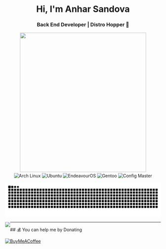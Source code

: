 <h1 align="center">Hi, I'm Anhar Sandova</h1>
<h3 align="center">Back End Developer | Distro Hopper 🐧</h3>

<div align="center">
  <!-- <img src="https://user-images.githubusercontent.com/22107794/139580686-887df369-edb8-4bc8-b607-4fbf6d7e4866.gif"> -->
<img src="https://raw.githubusercontent.com/anharsaja/anharsaja/main/assets/myhouse.gif" width="90%" height="450px"/>

   <!-- <img src="https://img.shields.io/badge/Linux-FCC624?style=for-the-badge&logo=linux&logoColor=black" alt="Linux" /> -->
  <img src="https://img.shields.io/badge/Arch_Linux-1793D1?style=for-the-badge&logo=arch-linux&logoColor=white" alt="Arch Linux" />
  <img src="https://img.shields.io/badge/Ubuntu-E95420?style=for-the-badge&logo=ubuntu&logoColor=white" alt="Ubuntu" />
  <img src="https://img.shields.io/badge/EndeavourOS-7C4DFF?style=for-the-badge&logo=arch-linux&logoColor=white" alt="EndeavourOS" />
  <img src="https://img.shields.io/badge/Gentoo-54487A?style=for-the-badge&logo=gentoo&logoColor=white" alt="Gentoo" />
  <img src="https://img.shields.io/badge/Config_Master-FFD700?style=for-the-badge&logo=neovim&logoColor=black" alt="Config Master" />

![snake gif](https://github.com/anharsaja/anharsaja/blob/output/github-contribution-grid-snake-dark.svg)

</div>

<p>
  <img align="left" src="https://github-readme-stats.vercel.app/api/top-langs/?username=anharsaja&layout=compact&theme=dracula" />
</p>

---
<p>
## 💰 You can help me by Donating

[![BuyMeACoffee](https://img.shields.io/badge/Buy%20Me%20a%20Coffee-ffdd00?style=for-the-badge&logo=buy-me-a-coffee&logoColor=black)](https://buymeacoffee.com/anharmuk12v)
</p>
<!-- Proudly created with GPRM ( https://gprm.itsvg.in ) -->
